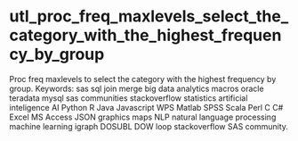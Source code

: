 # utl_proc_freq_maxlevels_select_the_category_with_the_highest_frequency_by_group
Proc freq maxlevels to select the category with the highest frequency by group.  Keywords: sas sql join merge big data analytics macros oracle teradata mysql sas communities stackoverflow statistics artificial inteligence AI Python R Java Javascript WPS Matlab SPSS Scala Perl C C# Excel MS Access JSON graphics maps NLP natural language processing machine learning igraph DOSUBL DOW loop stackoverflow SAS community.
